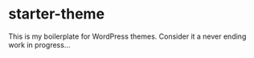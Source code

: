 starter-theme
=============

This is my boilerplate for WordPress themes. Consider it a never ending work in progress...
